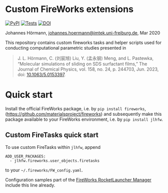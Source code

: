 # Custom FireWorks extensions

[![PyPI](https://img.shields.io/pypi/v/jlhfw)](https://pypi.org/project/jlhfw/) [![Tests](https://img.shields.io/github/actions/workflow/status/jotelha/jlhfw/test.yml?branch=main)](https://github.com/jotelha/jlhfw/actions/workflows/test.yml) [![DOI](https://zenodo.org/badge/248249133.svg)](https://doi.org/10.5281/zenodo.14007364)



Johannes Hörmann, johannes.hoermann@imtek.uni-freiburg.de, Mar 2020


This repository contains custom fireworks tasks and helper scripts used for conducting computational parametric studies presented in 

> J. L. Hörmann, C. (刘宸旭) Liu, Y. (孟永钢) Meng, and L. Pastewka, “Molecular simulations of sliding on SDS surfactant films,” The Journal of Chemical Physics, vol. 158, no. 24, p. 244703, Jun. 2023, doi: [10.1063/5.0153397](https://doi.org/10.1063/5.0153397).

# Quick start

Install the official FireWorks package, i.e. by `pip install fireworks`,
(https://github.com/materialsproject/fireworks) and subsequently make this
package available to your FireWorks environment, i.e. by
`pip install jlhfw`.

## Custom FireTasks quick start

To use custom FireTasks within `jlhfw`, append

    ADD_USER_PACKAGES:
      - jlhfw.fireworks.user_objects.firetasks

to your `~/.fireworks/FW_config.yaml`.

Configuration samples part of the [FireWorks RocketLauncher Manager](https://github.com/jotelha/fwrlm)
include this line already.
